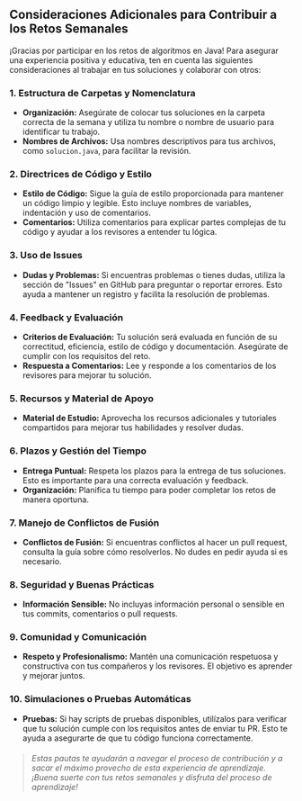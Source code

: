 ## Consideraciones Adicionales para Contribuir a los Retos Semanales

¡Gracias por participar en los retos de algoritmos en Java! Para asegurar una experiencia positiva y educativa, ten en cuenta las siguientes consideraciones al trabajar en tus soluciones y colaborar con otros:

### 1. Estructura de Carpetas y Nomenclatura

* **Organización:** Asegúrate de colocar tus soluciones en la carpeta correcta de la semana y utiliza tu nombre o nombre de usuario para identificar tu trabajo.
* **Nombres de Archivos:** Usa nombres descriptivos para tus archivos, como `solucion.java`, para facilitar la revisión.

### 2. Directrices de Código y Estilo

* **Estilo de Código:** Sigue la guía de estilo proporcionada para mantener un código limpio y legible. Esto incluye nombres de variables, indentación y uso de comentarios.
* **Comentarios:** Utiliza comentarios para explicar partes complejas de tu código y ayudar a los revisores a entender tu lógica.

### 3. Uso de Issues

* **Dudas y Problemas:** Si encuentras problemas o tienes dudas, utiliza la sección de "Issues" en GitHub para preguntar o reportar errores. Esto ayuda a mantener un registro y facilita la resolución de problemas.

### 4. Feedback y Evaluación

* **Criterios de Evaluación:** Tu solución será evaluada en función de su correctitud, eficiencia, estilo de código y documentación. Asegúrate de cumplir con los requisitos del reto.
* **Respuesta a Comentarios:** Lee y responde a los comentarios de los revisores para mejorar tu solución.

### 5. Recursos y Material de Apoyo

* **Material de Estudio:** Aprovecha los recursos adicionales y tutoriales compartidos para mejorar tus habilidades y resolver dudas.

### 6. Plazos y Gestión del Tiempo

* **Entrega Puntual:** Respeta los plazos para la entrega de tus soluciones. Esto es importante para una correcta evaluación y feedback.
* **Organización:** Planifica tu tiempo para poder completar los retos de manera oportuna.

### 7. Manejo de Conflictos de Fusión

* **Conflictos de Fusión:** Si encuentras conflictos al hacer un pull request, consulta la guía sobre cómo resolverlos. No dudes en pedir ayuda si es necesario.

### 8. Seguridad y Buenas Prácticas

* **Información Sensible:** No incluyas información personal o sensible en tus commits, comentarios o pull requests.

### 9. Comunidad y Comunicación

* **Respeto y Profesionalismo:** Mantén una comunicación respetuosa y constructiva con tus compañeros y los revisores. El objetivo es aprender y mejorar juntos.

### 10. Simulaciones o Pruebas Automáticas

* **Pruebas:** Si hay scripts de pruebas disponibles, utilízalos para verificar que tu solución cumple con los requisitos antes de enviar tu PR. Esto te ayuda a asegurarte de que tu código funciona correctamente.

> ###### Estas pautas te ayudarán a navegar el proceso de contribución y a sacar el máximo provecho de esta experiencia de aprendizaje. ¡Buena suerte con tus retos semanales y disfruta del proceso de aprendizaje!
